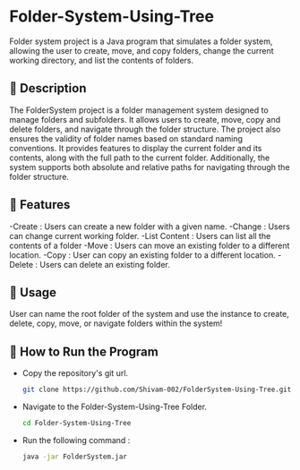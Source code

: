 # Folder-System-Using-Tree
 Folder system project is a Java program that simulates a folder system, allowing the user to create, move, and copy folders, change the current working directory, and list the contents of folders.

## 📑 Description
The FolderSystem project is a folder management system designed to manage folders and subfolders. It allows users to create, move, copy and delete folders, and navigate through the folder structure. The project also ensures the validity of folder names based on standard naming conventions. It provides features to display the current folder and its contents, along with the full path to the current folder. Additionally, the system supports both absolute and relative paths for navigating through the folder structure.
## 🚀 Features
 -Create : Users can create a new folder with a given name.
 -Change : Users can change current working folder.
 -List Content : Users can list all the contents of a folder
 -Move : Users can move an existing folder to a different location.
 -Copy : User can copy an existing folder to a different location.
 -Delete : Users can delete an existing folder.
 

## 🔧 Usage
User can name the root folder of the system and use the instance to create, delete, copy, move, or navigate folders within the system!
## 💾 How to Run the Program
  - Copy the repository's git url.
    ```sh
    git clone https://github.com/Shivam-002/FolderSystem-Using-Tree.git
    ```
  - Navigate to the Folder-System-Using-Tree Folder.
    ```sh
    cd Folder-System-Using-Tree
    ```
  - Run the following command : 
    ```sh
    java -jar FolderSystem.jar
    ```

